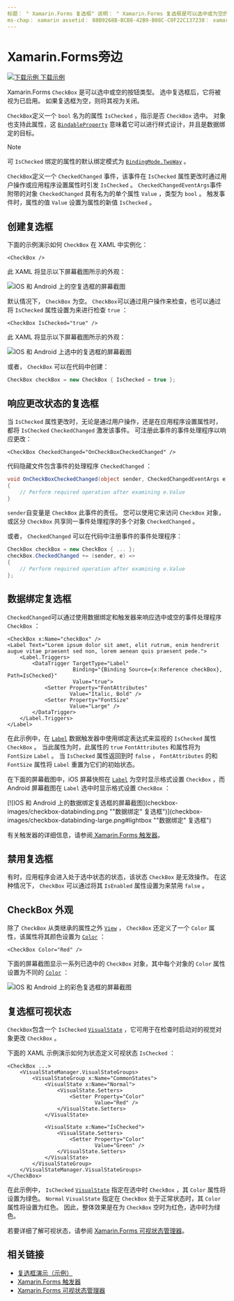 ```yaml
---
标题： " Xamarin.Forms 复选框" 说明： " Xamarin.Forms 复选框是可以选中或为空的按钮类型。 选中复选框后，它将被视为已启用。 如果复选框为空，则将其视为关闭。 "
ms-chap： xamarin assetid： B8B9268B-BCB8-42B9-B08C-C0F22C137238： xamarin 窗体作者： davidbritch： dabritch ms. 日期：06/11/2019 非 loc： [ Xamarin.Forms ， Xamarin.Essentials ]
---
```


# <a name="xamarinforms-checkbox"></a>Xamarin.Forms旁边

[![下载示例](~/media/shared/download.png) 下载示例](https://docs.microsoft.com/samples/xamarin/xamarin-forms-samples/userinterface-checkboxdemos/)

Xamarin.Forms `CheckBox` 是可以选中或空的按钮类型。 选中复选框后，它将被视为已启用。 如果复选框为空，则将其视为关闭。

`CheckBox`定义一个 `bool` 名为的属性 `IsChecked` ，指示是否 `CheckBox` 选中。 对象也支持此属性，这 [`BindableProperty`](xref:Xamarin.Forms.BindableProperty) 意味着它可以进行样式设计，并且是数据绑定的目标。

> [!NOTE]
> 可 `IsChecked` 绑定的属性的默认绑定模式为 [`BindingMode.TwoWay`](xref:Xamarin.Forms.BindingMode.TwoWay) 。

`CheckBox`定义一个 `CheckedChanged` 事件，该事件在 `IsChecked` 属性更改时通过用户操作或应用程序设置属性时引发 `IsChecked` 。 `CheckedChangedEventArgs`事件附带的对象 `CheckedChanged` 具有名为的单个属性 `Value` ，类型为 `bool` 。 触发事件时，属性的值 `Value` 设置为属性的新值 `IsChecked` 。

## <a name="create-a-checkbox"></a>创建复选框

下面的示例演示如何 `CheckBox` 在 XAML 中实例化：

```xaml
<CheckBox />
```

此 XAML 将显示以下屏幕截图所示的外观：

![IOS 和 Android 上的空复选框的屏幕截图](checkbox-images/checkbox-empty.png "空复选框")

默认情况下， `CheckBox` 为空。 `CheckBox`可以通过用户操作来检查，也可以通过将 `IsChecked` 属性设置为来进行检查 `true` ：

```xaml
<CheckBox IsChecked="true" />
```

此 XAML 将显示以下屏幕截图所示的外观：

![IOS 和 Android 上选中的复选框的屏幕截图](checkbox-images/checkbox-checked.png "选中的复选框")

或者， `CheckBox` 可以在代码中创建：

```csharp
CheckBox checkBox = new CheckBox { IsChecked = true };
```

## <a name="respond-to-a-checkbox-changing-state"></a>响应更改状态的复选框

当 `IsChecked` 属性更改时，无论是通过用户操作，还是在应用程序设置属性时，都将 `IsChecked` `CheckedChanged` 激发该事件。 可注册此事件的事件处理程序以响应更改：

```xaml
<CheckBox CheckedChanged="OnCheckBoxCheckedChanged" />
```

代码隐藏文件包含事件的处理程序 `CheckedChanged` ：

```csharp
void OnCheckBoxCheckedChanged(object sender, CheckedChangedEventArgs e)
{
    // Perform required operation after examining e.Value
}
```

`sender`自变量是 `CheckBox` 此事件的责任。 您可以使用它来访问 `CheckBox` 对象，或区分 `CheckBox` 共享同一事件处理程序的多个对象 `CheckedChanged` 。

或者， `CheckedChanged` 可以在代码中注册事件的事件处理程序：

```csharp
CheckBox checkBox = new CheckBox { ... };
checkBox.CheckedChanged += (sender, e) =>
{
    // Perform required operation after examining e.Value
};
```

## <a name="data-bind-a-checkbox"></a>数据绑定复选框

`CheckedChanged`可以通过使用数据绑定和触发器来响应选中或空的事件处理程序 `CheckBox` ：

```xaml
<CheckBox x:Name="checkBox" />
<Label Text="Lorem ipsum dolor sit amet, elit rutrum, enim hendrerit augue vitae praesent sed non, lorem aenean quis praesent pede.">
    <Label.Triggers>
        <DataTrigger TargetType="Label"
                     Binding="{Binding Source={x:Reference checkBox}, Path=IsChecked}"
                     Value="true">
            <Setter Property="FontAttributes"
                    Value="Italic, Bold" />
            <Setter Property="FontSize"
                    Value="Large" />
        </DataTrigger>
    </Label.Triggers>
</Label>
```

在此示例中，在 [`Label`](xref:Xamarin.Forms.Label) 数据触发器中使用绑定表达式来监视的 `IsChecked` 属性 `CheckBox` 。 当此属性为时，此属性的 `true` `FontAttributes` 和属性将为 `FontSize` `Label` 。 当 `IsChecked` 属性返回到时 `false` ， `FontAttributes` 的和 `FontSize` 属性将 `Label` 重置为它们的初始状态。

在下面的屏幕截图中，iOS 屏幕快照在 [`Label`](xref:Xamarin.Forms.Label) 为空时显示格式设置 `CheckBox` ，而 Android 屏幕截图在 `Label` 选中时显示格式设置 `CheckBox` ：

[![IOS 和 Android 上的数据绑定复选框的屏幕截图](checkbox-images/checkbox-databinding.png ""数据绑定" 复选框")](checkbox-images/checkbox-databinding-large.png#lightbox ""数据绑定" 复选框")

有关触发器的详细信息，请参阅[ Xamarin.Forms 触发器](~/xamarin-forms/app-fundamentals/triggers.md)。

## <a name="disable-a-checkbox"></a>禁用复选框

有时，应用程序会进入处于选中状态的状态，该状态 `CheckBox` 是无效操作。 在这种情况下， `CheckBox` 可以通过将其 `IsEnabled` 属性设置为来禁用 `false` 。

## <a name="checkbox-appearance"></a>CheckBox 外观

除了 `CheckBox` 从类继承的属性之外 [`View`](xref:Xamarin.Forms.View) ， `CheckBox` 还定义了一个 `Color` 属性，该属性将其颜色设置为 [`Color`](xref:Xamarin.Forms.Color) ：

```xaml
<CheckBox Color="Red" />
```

下面的屏幕截图显示一系列已选中的 `CheckBox` 对象，其中每个对象的 `Color` 属性设置为不同的 [`Color`](xref:Xamarin.Forms.Color) ：

![IOS 和 Android 上的彩色复选框的屏幕截图](checkbox-images/checkbox-colors.png "彩色复选框")

## <a name="checkbox-visual-states"></a>复选框可视状态

`CheckBox`包含一个 `IsChecked` [`VisualState`](xref:Xamarin.Forms.VisualState) ，它可用于在检查时启动对的视觉对象更改 `CheckBox` 。

下面的 XAML 示例演示如何为状态定义可视状态 `IsChecked` ：

```xaml
<CheckBox ...>
    <VisualStateManager.VisualStateGroups>
        <VisualStateGroup x:Name="CommonStates">
            <VisualState x:Name="Normal">
                <VisualState.Setters>
                    <Setter Property="Color"
                            Value="Red" />
                </VisualState.Setters>
            </VisualState>

            <VisualState x:Name="IsChecked">
                <VisualState.Setters>
                    <Setter Property="Color"
                            Value="Green" />
                </VisualState.Setters>
            </VisualState>
        </VisualStateGroup>
    </VisualStateManager.VisualStateGroups>
</CheckBox>
```

在此示例中， `IsChecked` [`VisualState`](xref:Xamarin.Forms.VisualState) 指定在选中时 `CheckBox` ，其 `Color` 属性将设置为绿色。 `Normal` `VisualState` 指定在 `CheckBox` 处于正常状态时，其 `Color` 属性将设置为红色。 因此，整体效果是在为 `CheckBox` 空时为红色，选中时为绿色。

若要详细了解可视状态，请参阅 [Xamarin.Forms 可视状态管理器](~/xamarin-forms/user-interface/visual-state-manager.md)。

## <a name="related-links"></a>相关链接

- [复选框演示（示例）](https://docs.microsoft.com/samples/xamarin/xamarin-forms-samples/userinterface-checkboxdemos/)
- [Xamarin.Forms 触发器](~/xamarin-forms/app-fundamentals/triggers.md)
- [Xamarin.Forms 可视状态管理器](~/xamarin-forms/user-interface/visual-state-manager.md)
